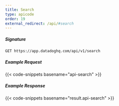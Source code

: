 ```yaml
---
title: Search
type: apicode
order: 19
external_redirect: /api/#search
---
```


##### Signature
`GET https://app.datadoghq.com/api/v1/search`
##### Example Request
{{< code-snippets basename="api-search" >}}
##### Example Response
{{< code-snippets basename="result.api-search" >}}